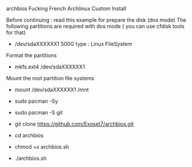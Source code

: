archbios
Fucking French Archlinux Custom Install

Before continuing : read this example for prepare the disk  (dos mode)
The following partitions are required with dos mode  ( you can use cfdisk tools for that)
  - /dev/sdaXXXXXX1     500G       type :  Linux FileSystem
  
Format the partitions
  - mkfs.ext4 /dev/sdaXXXXXX1
  
Mount the root partition file systems

  - mount /dev/sdaXXXXXX1 /mnt

  - sudo pacman -Sy
  - sudo pacman -S git
  - git clone https://github.com/Exoset7/archbios.git
  - cd archbios
  - chmod +x archbios.sh
  - ./archbios.sh
